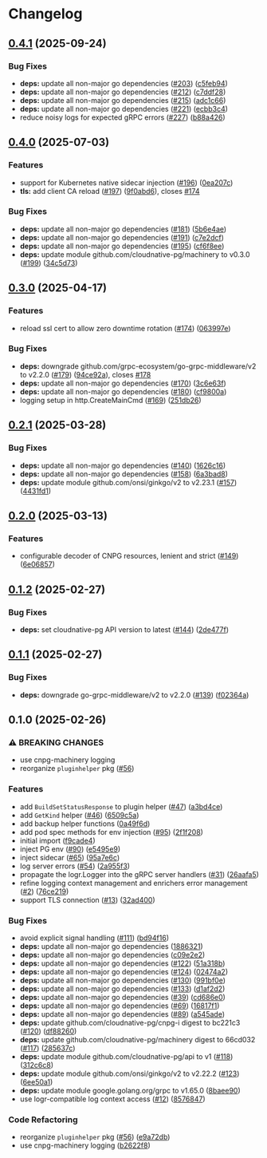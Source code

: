 # Changelog

## [0.4.1](https://github.com/cloudnative-pg/cnpg-i-machinery/compare/v0.4.0...v0.4.1) (2025-09-24)


### Bug Fixes

* **deps:** update all non-major go dependencies ([#203](https://github.com/cloudnative-pg/cnpg-i-machinery/issues/203)) ([c5feb94](https://github.com/cloudnative-pg/cnpg-i-machinery/commit/c5feb94e90fef9717113705526a15733af66863a))
* **deps:** update all non-major go dependencies ([#212](https://github.com/cloudnative-pg/cnpg-i-machinery/issues/212)) ([c7ddf28](https://github.com/cloudnative-pg/cnpg-i-machinery/commit/c7ddf28d72acea9ec5523d6cd1a8000bd604d2e1))
* **deps:** update all non-major go dependencies ([#215](https://github.com/cloudnative-pg/cnpg-i-machinery/issues/215)) ([adc1c66](https://github.com/cloudnative-pg/cnpg-i-machinery/commit/adc1c663c1c4acb07a30c3d26f7fedee8d44caf7))
* **deps:** update all non-major go dependencies ([#221](https://github.com/cloudnative-pg/cnpg-i-machinery/issues/221)) ([ecbb3c4](https://github.com/cloudnative-pg/cnpg-i-machinery/commit/ecbb3c47bf5d0a1d117d049079348ceec32fc004))
* reduce noisy logs for expected gRPC errors ([#227](https://github.com/cloudnative-pg/cnpg-i-machinery/issues/227)) ([b88a426](https://github.com/cloudnative-pg/cnpg-i-machinery/commit/b88a42687dd20c19d57ea72afa3a4b86b5604c38))

## [0.4.0](https://github.com/cloudnative-pg/cnpg-i-machinery/compare/v0.3.0...v0.4.0) (2025-07-03)


### Features

* support for Kubernetes native sidecar injection ([#196](https://github.com/cloudnative-pg/cnpg-i-machinery/issues/196)) ([0ea207c](https://github.com/cloudnative-pg/cnpg-i-machinery/commit/0ea207c829e5deff7fc51edfbc1c57719133ad20))
* **tls:** add client CA reload ([#197](https://github.com/cloudnative-pg/cnpg-i-machinery/issues/197)) ([9f0abd6](https://github.com/cloudnative-pg/cnpg-i-machinery/commit/9f0abd656267e101c99c2fc16de23fcfd9826989)), closes [#174](https://github.com/cloudnative-pg/cnpg-i-machinery/issues/174)


### Bug Fixes

* **deps:** update all non-major go dependencies ([#181](https://github.com/cloudnative-pg/cnpg-i-machinery/issues/181)) ([5b6e4ae](https://github.com/cloudnative-pg/cnpg-i-machinery/commit/5b6e4aea6f18b211943fd9ec1ee6d3e68c3ad266))
* **deps:** update all non-major go dependencies ([#191](https://github.com/cloudnative-pg/cnpg-i-machinery/issues/191)) ([c7e2dcf](https://github.com/cloudnative-pg/cnpg-i-machinery/commit/c7e2dcf290d3012ccc53d81b54ecd8aa82239fef))
* **deps:** update all non-major go dependencies ([#195](https://github.com/cloudnative-pg/cnpg-i-machinery/issues/195)) ([cf6f8ee](https://github.com/cloudnative-pg/cnpg-i-machinery/commit/cf6f8ee1fe72526f53e4bdad007a8a525d404796))
* **deps:** update module github.com/cloudnative-pg/machinery to v0.3.0 ([#199](https://github.com/cloudnative-pg/cnpg-i-machinery/issues/199)) ([34c5d73](https://github.com/cloudnative-pg/cnpg-i-machinery/commit/34c5d7325ff15c63341f3c125e2a4c1fc6f93ad1))

## [0.3.0](https://github.com/cloudnative-pg/cnpg-i-machinery/compare/v0.2.1...v0.3.0) (2025-04-17)


### Features

* reload ssl cert to allow zero downtime rotation ([#174](https://github.com/cloudnative-pg/cnpg-i-machinery/issues/174)) ([063997e](https://github.com/cloudnative-pg/cnpg-i-machinery/commit/063997e162673e44439671aa4653715f424fa30e))


### Bug Fixes

* **deps:** downgrade github.com/grpc-ecosystem/go-grpc-middleware/v2 to v2.2.0 ([#179](https://github.com/cloudnative-pg/cnpg-i-machinery/issues/179)) ([94ce92a](https://github.com/cloudnative-pg/cnpg-i-machinery/commit/94ce92ab204379750d0a055f6b20df742e124520)), closes [#178](https://github.com/cloudnative-pg/cnpg-i-machinery/issues/178)
* **deps:** update all non-major go dependencies ([#170](https://github.com/cloudnative-pg/cnpg-i-machinery/issues/170)) ([3c6e63f](https://github.com/cloudnative-pg/cnpg-i-machinery/commit/3c6e63f539a0c0fbd3f3c394d8fdb97f0c422af3))
* **deps:** update all non-major go dependencies ([#180](https://github.com/cloudnative-pg/cnpg-i-machinery/issues/180)) ([cf9800a](https://github.com/cloudnative-pg/cnpg-i-machinery/commit/cf9800a72f3b734ba2079be964ad479f40106bd6))
* logging setup in http.CreateMainCmd ([#169](https://github.com/cloudnative-pg/cnpg-i-machinery/issues/169)) ([251db26](https://github.com/cloudnative-pg/cnpg-i-machinery/commit/251db268655d5f00433c68480a7c2fce40c32479))

## [0.2.1](https://github.com/cloudnative-pg/cnpg-i-machinery/compare/v0.2.0...v0.2.1) (2025-03-28)


### Bug Fixes

* **deps:** update all non-major go dependencies ([#140](https://github.com/cloudnative-pg/cnpg-i-machinery/issues/140)) ([1626c16](https://github.com/cloudnative-pg/cnpg-i-machinery/commit/1626c16d54b6b311475d0d44cbfd1a1604d884d3))
* **deps:** update all non-major go dependencies ([#158](https://github.com/cloudnative-pg/cnpg-i-machinery/issues/158)) ([6a3bad8](https://github.com/cloudnative-pg/cnpg-i-machinery/commit/6a3bad87d20506e8249fcd7e2e5113a46e29ba46))
* **deps:** update module github.com/onsi/ginkgo/v2 to v2.23.1 ([#157](https://github.com/cloudnative-pg/cnpg-i-machinery/issues/157)) ([4431fd1](https://github.com/cloudnative-pg/cnpg-i-machinery/commit/4431fd1a5701c9b88eadb4de4b57a318cff0a514))

## [0.2.0](https://github.com/cloudnative-pg/cnpg-i-machinery/compare/v0.1.2...v0.2.0) (2025-03-13)


### Features

* configurable decoder of CNPG resources, lenient and strict ([#149](https://github.com/cloudnative-pg/cnpg-i-machinery/issues/149)) ([6e06857](https://github.com/cloudnative-pg/cnpg-i-machinery/commit/6e0685758c8d564facbc0d0386e151509f5910bb))

## [0.1.2](https://github.com/cloudnative-pg/cnpg-i-machinery/compare/v0.1.1...v0.1.2) (2025-02-27)


### Bug Fixes

* **deps:** set cloudnative-pg API version to latest ([#144](https://github.com/cloudnative-pg/cnpg-i-machinery/issues/144)) ([2de477f](https://github.com/cloudnative-pg/cnpg-i-machinery/commit/2de477fe4caa1bc95ea91b89e14b513cf879f099))

## [0.1.1](https://github.com/cloudnative-pg/cnpg-i-machinery/compare/v0.1.0...v0.1.1) (2025-02-27)


### Bug Fixes

* **deps:** downgrade go-grpc-middleware/v2 to v2.2.0 ([#139](https://github.com/cloudnative-pg/cnpg-i-machinery/issues/139)) ([f02364a](https://github.com/cloudnative-pg/cnpg-i-machinery/commit/f02364aea613e0cd8b32bf2bc237ef17d0acdcc1))

## 0.1.0 (2025-02-26)


### ⚠ BREAKING CHANGES

* use cnpg-machinery logging
* reorganize `pluginhelper` pkg ([#56](https://github.com/cloudnative-pg/cnpg-i-machinery/issues/56))

### Features

* add `BuildSetStatusResponse` to plugin helper ([#47](https://github.com/cloudnative-pg/cnpg-i-machinery/issues/47)) ([a3bd4ce](https://github.com/cloudnative-pg/cnpg-i-machinery/commit/a3bd4ce2d72de59b1259df7b70ba7937d9c3abc0))
* add `GetKind` helper ([#46](https://github.com/cloudnative-pg/cnpg-i-machinery/issues/46)) ([6509c5a](https://github.com/cloudnative-pg/cnpg-i-machinery/commit/6509c5ad7f9a0dcbdef54b89eca7a2d32ac11b10))
* add backup helper functions ([0a49f6d](https://github.com/cloudnative-pg/cnpg-i-machinery/commit/0a49f6de1ae86aabb0fb76f4f2404164acb87610))
* add pod spec methods for env injection ([#95](https://github.com/cloudnative-pg/cnpg-i-machinery/issues/95)) ([2f1f208](https://github.com/cloudnative-pg/cnpg-i-machinery/commit/2f1f20869d5cddbd5e1c9778e4a6d26f216fd644))
* initial import ([f9cade4](https://github.com/cloudnative-pg/cnpg-i-machinery/commit/f9cade4b50973c72b2049d80202a96b1d23c420f))
* inject PG env ([#90](https://github.com/cloudnative-pg/cnpg-i-machinery/issues/90)) ([e5495e9](https://github.com/cloudnative-pg/cnpg-i-machinery/commit/e5495e9c5ed6fd1ee14a700d74fc3a395ffe866f))
* inject sidecar ([#65](https://github.com/cloudnative-pg/cnpg-i-machinery/issues/65)) ([95a7e6c](https://github.com/cloudnative-pg/cnpg-i-machinery/commit/95a7e6cb16f921e34f4188c6fed2f96a55f664e9))
* log server errors ([#54](https://github.com/cloudnative-pg/cnpg-i-machinery/issues/54)) ([2a955f3](https://github.com/cloudnative-pg/cnpg-i-machinery/commit/2a955f3116cd5faf8a83565b4e88df5a2c8441b1))
* propagate the logr.Logger into the gRPC server handlers ([#31](https://github.com/cloudnative-pg/cnpg-i-machinery/issues/31)) ([26aafa5](https://github.com/cloudnative-pg/cnpg-i-machinery/commit/26aafa55c7bf37e9f70e3db098e3fa9f52c463c1))
* refine logging context management and enrichers error management ([#2](https://github.com/cloudnative-pg/cnpg-i-machinery/issues/2)) ([76ce219](https://github.com/cloudnative-pg/cnpg-i-machinery/commit/76ce219b15a6f81494d9c374cfe3ad3db586f65f))
* support TLS connection ([#13](https://github.com/cloudnative-pg/cnpg-i-machinery/issues/13)) ([32ad400](https://github.com/cloudnative-pg/cnpg-i-machinery/commit/32ad400d28865d2659683b55a8be059be25e154a))


### Bug Fixes

* avoid explicit signal handling ([#111](https://github.com/cloudnative-pg/cnpg-i-machinery/issues/111)) ([bd94f16](https://github.com/cloudnative-pg/cnpg-i-machinery/commit/bd94f16685d31ee692b28f4b74603d80c515e864))
* **deps:** update all non-major go dependencies ([1886321](https://github.com/cloudnative-pg/cnpg-i-machinery/commit/1886321540447e2f0fcaf19dab4011f067c59702))
* **deps:** update all non-major go dependencies ([c09e2e2](https://github.com/cloudnative-pg/cnpg-i-machinery/commit/c09e2e24c34ef00ab950db84cad71d2224324356))
* **deps:** update all non-major go dependencies ([#122](https://github.com/cloudnative-pg/cnpg-i-machinery/issues/122)) ([51a318b](https://github.com/cloudnative-pg/cnpg-i-machinery/commit/51a318b7132ada7c8aba7bd6716c30ed6eca0976))
* **deps:** update all non-major go dependencies ([#124](https://github.com/cloudnative-pg/cnpg-i-machinery/issues/124)) ([02474a2](https://github.com/cloudnative-pg/cnpg-i-machinery/commit/02474a2d4040efd3d536a8ba5f5572b5a8fdc3bc))
* **deps:** update all non-major go dependencies ([#130](https://github.com/cloudnative-pg/cnpg-i-machinery/issues/130)) ([991bf0e](https://github.com/cloudnative-pg/cnpg-i-machinery/commit/991bf0e266c7516cd0994eec2418d7d901ee6369))
* **deps:** update all non-major go dependencies ([#133](https://github.com/cloudnative-pg/cnpg-i-machinery/issues/133)) ([d1af2d2](https://github.com/cloudnative-pg/cnpg-i-machinery/commit/d1af2d2478b4332a503c6422ec32f17848ae8501))
* **deps:** update all non-major go dependencies ([#39](https://github.com/cloudnative-pg/cnpg-i-machinery/issues/39)) ([cd686e0](https://github.com/cloudnative-pg/cnpg-i-machinery/commit/cd686e019766731bb79d494cf7bcbfb8979d4c6d))
* **deps:** update all non-major go dependencies ([#69](https://github.com/cloudnative-pg/cnpg-i-machinery/issues/69)) ([16817f1](https://github.com/cloudnative-pg/cnpg-i-machinery/commit/16817f104f8bcd7e07c96e5a4b5642bc743c12b2))
* **deps:** update all non-major go dependencies ([#89](https://github.com/cloudnative-pg/cnpg-i-machinery/issues/89)) ([a545ade](https://github.com/cloudnative-pg/cnpg-i-machinery/commit/a545adeb31e1c95505daec42e916ff7afc2ee877))
* **deps:** update github.com/cloudnative-pg/cnpg-i digest to bc221c3 ([#120](https://github.com/cloudnative-pg/cnpg-i-machinery/issues/120)) ([df88260](https://github.com/cloudnative-pg/cnpg-i-machinery/commit/df88260dbb6083dbc33b8f2cb6a4f593bdb7db6f))
* **deps:** update github.com/cloudnative-pg/machinery digest to 66cd032 ([#117](https://github.com/cloudnative-pg/cnpg-i-machinery/issues/117)) ([285637c](https://github.com/cloudnative-pg/cnpg-i-machinery/commit/285637c6574456fc53c39c9105cff33b0db916c9))
* **deps:** update module github.com/cloudnative-pg/api to v1 ([#118](https://github.com/cloudnative-pg/cnpg-i-machinery/issues/118)) ([312c6c8](https://github.com/cloudnative-pg/cnpg-i-machinery/commit/312c6c8764eecf9c4507762b5a2dae20987870e2))
* **deps:** update module github.com/onsi/ginkgo/v2 to v2.22.2 ([#123](https://github.com/cloudnative-pg/cnpg-i-machinery/issues/123)) ([6ee50a1](https://github.com/cloudnative-pg/cnpg-i-machinery/commit/6ee50a1f950fadb68bc8e43c015eaf418c52e471))
* **deps:** update module google.golang.org/grpc to v1.65.0 ([8baee90](https://github.com/cloudnative-pg/cnpg-i-machinery/commit/8baee90500a40094f55348ccb25686c44bcebe0e))
* use logr-compatible log context access ([#12](https://github.com/cloudnative-pg/cnpg-i-machinery/issues/12)) ([8576847](https://github.com/cloudnative-pg/cnpg-i-machinery/commit/8576847b3449cf636fb1f85065fc052a10b767a7))


### Code Refactoring

* reorganize `pluginhelper` pkg ([#56](https://github.com/cloudnative-pg/cnpg-i-machinery/issues/56)) ([e9a72db](https://github.com/cloudnative-pg/cnpg-i-machinery/commit/e9a72db1bfef00db871a6626bc06f54173e0c18d))
* use cnpg-machinery logging ([b2622f8](https://github.com/cloudnative-pg/cnpg-i-machinery/commit/b2622f81a69dcdb47a425399ee0c0128b03df15c))
